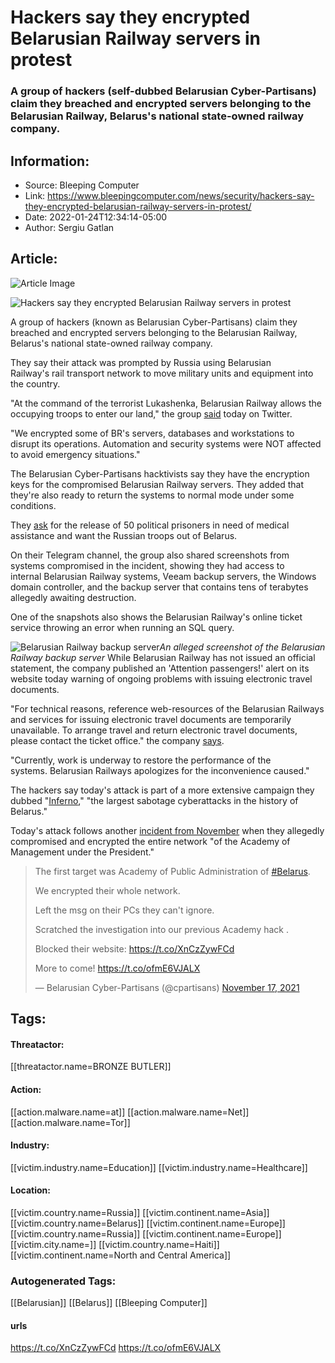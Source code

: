 # Hackers say they encrypted Belarusian Railway servers in protest
### A group of hackers (self-dubbed Belarusian Cyber-Partisans) claim they breached and encrypted servers belonging to the Belarusian Railway, Belarus's national state-owned railway company.

## Information:
+ Source: Bleeping Computer
+ Link: https://www.bleepingcomputer.com/news/security/hackers-say-they-encrypted-belarusian-railway-servers-in-protest/
+ Date: 2022-01-24T12:34:14-05:00
+ Author: Sergiu Gatlan


## Article:
![Article Image](https://www.bleepstatic.com/content/hl-images/2021/12/21/data-theft-header.jpg)

![Hackers say they encrypted Belarusian Railway servers in protest](https://www.bleepstatic.com/content/hl-images/2021/12/21/data-theft-header.jpg)


A group of hackers (known as Belarusian Cyber-Partisans) claim they breached and encrypted servers belonging to the Belarusian Railway, Belarus's national state-owned railway company.


They say their attack was prompted by Russia using Belarusian Railway's rail transport network to move military units and equipment into the country.


"At the command of the terrorist Lukashenka, Belarusian Railway allows the occupying troops to enter our land," the group [said](https://twitter.com/cpartisans/status/1485615555017117700) today on Twitter.


"We encrypted some of BR's servers, databases and workstations to disrupt its operations. Automation and security systems were NOT affected to avoid emergency situations."


The Belarusian Cyber-Partisans hacktivists say they have the encryption keys for the compromised Belarusian Railway servers. They added that they're also ready to return the systems to normal mode under some conditions.


They [ask](https://twitter.com/cpartisans/status/1485618881557315588) for the release of 50 political prisoners in need of medical assistance and want the Russian troops out of Belarus.


On their Telegram channel, the group also shared screenshots from systems compromised in the incident, showing they had access to internal Belarusian Railway systems, Veeam backup servers, the Windows domain controller, and the backup server that contains tens of terabytes allegedly awaiting destruction.


One of the snapshots also shows the Belarusian Railway's online ticket service throwing an error when running an SQL query.



![Belarusian Railway backup server](https://www.bleepstatic.com/images/news/u/1109292/2022/Belarusian%20Railway%20backup%20server.jpg)*An alleged screenshot of the Belarusian Railway backup server*
While Belarusian Railway has not issued an official statement, the company published an 'Attention passengers!' alert on its website today warning of ongoing problems with issuing electronic travel documents.


"For technical reasons, reference web-resources of the Belarusian Railways and services for issuing electronic travel documents are temporarily unavailable. To arrange travel and return electronic travel documents, please contact the ticket office." the company [says](https://www.rw.by/corporate/press_center/news_of_passengers/2022/01/vnimaniyu-passazhirov_24012022/).


"Currently, work is underway to restore the performance of the systems. Belarusian Railways apologizes for the inconvenience caused."


The hackers say today's attack is part of a more extensive campaign they dubbed "[Inferno](https://twitter.com/cpartisans/status/1461096501690736646)," "the largest sabotage cyberattacks in the history of Belarus."


Today's attack follows another [incident from November](https://t.me/cpartisans/481) when they allegedly compromised and encrypted the entire network "of the Academy of Management under the President."



> 
> The first target was Academy of Public Administration of [#Belarus](https://twitter.com/hashtag/Belarus?src=hash&ref_src=twsrc%5Etfw).  
> 
> We encrypted their whole network.  
> 
> Left the msg on their PCs they can't ignore.  
> 
> Scratched the investigation into our previous Academy hack .  
> 
> Blocked their website: <https://t.co/XnCzZywFCd>  
>   
> 
> More to come! <https://t.co/ofmE6VJALX>
> 
> 
> — Belarusian Cyber-Partisans (@cpartisans) [November 17, 2021](https://twitter.com/cpartisans/status/1461098759266488322?ref_src=twsrc%5Etfw)





## Tags:

#### Threatactor:
[[threatactor.name=BRONZE BUTLER]]

#### Action:
[[action.malware.name=at]] [[action.malware.name=Net]] [[action.malware.name=Tor]]

#### Industry:
[[victim.industry.name=Education]] [[victim.industry.name=Healthcare]]

#### Location:
[[victim.country.name=Russia]] [[victim.continent.name=Asia]] [[victim.country.name=Belarus]] [[victim.continent.name=Europe]] [[victim.country.name=Russia]] [[victim.continent.name=Europe]] [[victim.city.name=]] [[victim.country.name=Haiti]] [[victim.continent.name=North and Central America]]

### Autogenerated Tags:
[[Belarusian]] [[Belarus]] [[Bleeping Computer]]
#### urls
https://t.co/XnCzZywFCd https://t.co/ofmE6VJALX


